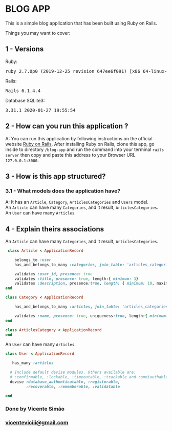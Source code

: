 # BLOG APP

This is a simple blog application that has been built using Ruby on Rails. 

Things you may want to cover:

## 1 - Versions
 Ruby:
<pre>ruby 2.7.0p0 (2019-12-25 revision 647ee6f091) [x86_64-linux-gnu]</pre>

 Rails:
<pre>Rails 6.1.4.4
</pre>

 Database SQLite3:
<pre>3.31.1 2020-01-27 19:55:54</pre>

## 2 - How can you run this application ?
A: You can run this application by following instructions on the official website [Ruby on Rails](https://guides.rubyonrails.org/getting_started.html).
After installing Ruby on Rails, clone this app, go inside to directory `/blog-app` and run the command into your terminal `rails server` then copy and paste this address to your Browser URL `127.0.0.1:3000`.

## 3 - How is this app structured?
### 3.1 - What models does the application have?
 A: It has an `Article`, `Category`, `ArticlesCategories` and `Users` model. <br/>
    An `Article` can have many `Categories`, and it result, `ArticlesCategories`. <br/>
    An `User` can have many `Articles`. <br/>
    
    
 ## 4 - Explain theirs associations

An `Article` can have many `Categories`, and it result, `ArticlesCategories`. <br/>
```ruby
 class Article < ApplicationRecord

	belongs_to :user
	has_and_belongs_to_many :categories, join_table: 'articles_categories'

	validates :user_id, presence: true 
	validates :title, presence: true, length:{ minimum: 3}
	validates :description, presence:true, length: { minimum: 10, maximum:200 }
end
```


```ruby
class Category < ApplicationRecord

	has_and_belongs_to_many :articles, join_table: 'articles_categories'

	validates :name, presence: true, uniqueness:true, length:{ minimum: 3, maximum: 30 }
end
```

```ruby
class ArticlesCategory < ApplicationRecord
end
```


An `User` can have many `Articles`. <br/>
```ruby
class User < ApplicationRecord

   has_many :articles

  # Include default devise modules. Others available are:
  # :confirmable, :lockable, :timeoutable, :trackable and :omniauthable
  devise :database_authenticatable, :registerable,
         :recoverable, :rememberable, :validatable

end
```
### Done by Vicente Simão <br/>
### vicenteviciii@gmail.com
